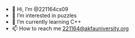 - 👋 Hi, I’m @221164cs09
- 👀 I’m interested in puzzles
- 🌱 I’m currently learning C++
- 📫 How to reach me 221164@akfauniversity.org

<!---
221164cs09/221164cs09 is a ✨ special ✨ repository because its `README.md` (this file) appears on your GitHub profile.
You can click the Preview link to take a look at your changes.
--->
